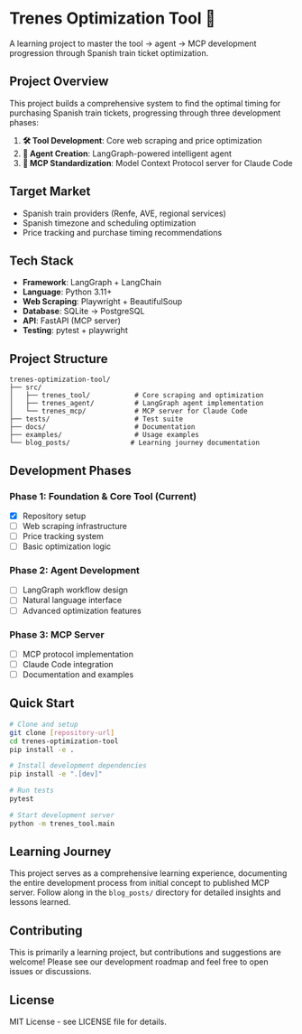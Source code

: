 # Trenes Optimization Tool 🚄

A learning project to master the tool → agent → MCP development progression through Spanish train ticket optimization.

## Project Overview

This project builds a comprehensive system to find the optimal timing for purchasing Spanish train tickets, progressing through three development phases:

1. **🛠️ Tool Development**: Core web scraping and price optimization
2. **🤖 Agent Creation**: LangGraph-powered intelligent agent
3. **🔌 MCP Standardization**: Model Context Protocol server for Claude Code

## Target Market
- Spanish train providers (Renfe, AVE, regional services)
- Spanish timezone and scheduling optimization
- Price tracking and purchase timing recommendations

## Tech Stack
- **Framework**: LangGraph + LangChain
- **Language**: Python 3.11+
- **Web Scraping**: Playwright + BeautifulSoup
- **Database**: SQLite → PostgreSQL
- **API**: FastAPI (MCP server)
- **Testing**: pytest + playwright

## Project Structure
```
trenes-optimization-tool/
├── src/
│   ├── trenes_tool/           # Core scraping and optimization
│   ├── trenes_agent/          # LangGraph agent implementation
│   └── trenes_mcp/            # MCP server for Claude Code
├── tests/                     # Test suite
├── docs/                      # Documentation
├── examples/                  # Usage examples
└── blog_posts/               # Learning journey documentation
```

## Development Phases

### Phase 1: Foundation & Core Tool (Current)
- [x] Repository setup
- [ ] Web scraping infrastructure
- [ ] Price tracking system
- [ ] Basic optimization logic

### Phase 2: Agent Development
- [ ] LangGraph workflow design
- [ ] Natural language interface
- [ ] Advanced optimization features

### Phase 3: MCP Server
- [ ] MCP protocol implementation
- [ ] Claude Code integration
- [ ] Documentation and examples

## Quick Start

```bash
# Clone and setup
git clone [repository-url]
cd trenes-optimization-tool
pip install -e .

# Install development dependencies
pip install -e ".[dev]"

# Run tests
pytest

# Start development server
python -m trenes_tool.main
```

## Learning Journey

This project serves as a comprehensive learning experience, documenting the entire development process from initial concept to published MCP server. Follow along in the `blog_posts/` directory for detailed insights and lessons learned.

## Contributing

This is primarily a learning project, but contributions and suggestions are welcome! Please see our development roadmap and feel free to open issues or discussions.

## License

MIT License - see LICENSE file for details.